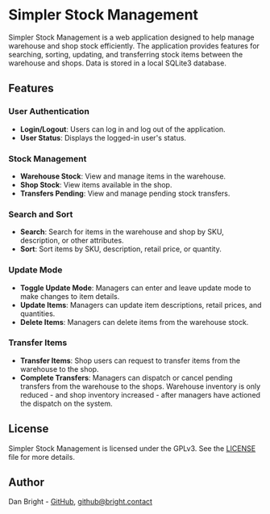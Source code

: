 # Simpler Stock Management

Simpler Stock Management is a web application designed to help manage warehouse and shop stock efficiently. The application provides features for searching, sorting, updating, and transferring stock items between the warehouse and shops. Data is stored in a local SQLite3 database.

## Features

### User Authentication
- **Login/Logout**: Users can log in and log out of the application.
- **User Status**: Displays the logged-in user's status.

### Stock Management
- **Warehouse Stock**: View and manage items in the warehouse.
- **Shop Stock**: View items available in the shop.
- **Transfers Pending**: View and manage pending stock transfers.

### Search and Sort
- **Search**: Search for items in the warehouse and shop by SKU, description, or other attributes.
- **Sort**: Sort items by SKU, description, retail price, or quantity.

### Update Mode
- **Toggle Update Mode**: Managers can enter and leave update mode to make changes to item details.
- **Update Items**: Managers can update item descriptions, retail prices, and quantities.
- **Delete Items**: Managers can delete items from the warehouse stock.

### Transfer Items
- **Transfer Items**: Shop users can request to transfer items from the warehouse to the shop.
- **Complete Transfers**: Managers can dispatch or cancel pending transfers from the warehouse to the shops. Warehouse inventory is only reduced - and shop inventory increased - after managers have actioned the dispatch on the system.

## License

Simpler Stock Management is licensed under the GPLv3. See the [LICENSE](LICENSE) file for more details.

## Author

Dan Bright - [GitHub](https://github.com/consciousuniverse), github@bright.contact
